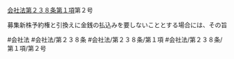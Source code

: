 [会社法第２３８条第１項](会社法＿＿＿＿第２３８条第１項)第２号

募集新株予約権と引換えに金銭の払込みを要しないこととする場合には、その旨


#会社法
#会社法/第２３８条
#会社法/第２３８条/第１項
#会社法/第２３８条/第１項/第２号
